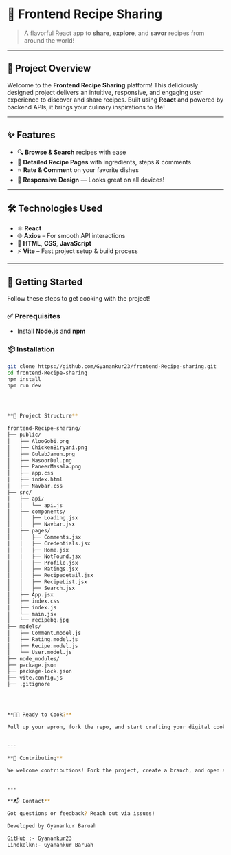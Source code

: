# 🍲 Frontend Recipe Sharing

> A flavorful React app to **share**, **explore**, and **savor** recipes from around the world!

---

## 📖 Project Overview

Welcome to the **Frontend Recipe Sharing** platform! This deliciously designed project delivers an intuitive, responsive, and engaging user experience to discover and share recipes. Built using **React** and powered by backend APIs, it brings your culinary inspirations to life!

---

## ✨ Features

- 🔍 **Browse & Search** recipes with ease  
- 🧾 **Detailed Recipe Pages** with ingredients, steps & comments  
- ⭐ **Rate & Comment** on your favorite dishes  
- 📱 **Responsive Design** — Looks great on all devices!

---

## 🛠️ Technologies Used

- ⚛️ **React**
- 🌐 **Axios** – For smooth API interactions
- 🎨 **HTML**, **CSS**, **JavaScript**
- ⚡ **Vite** – Fast project setup & build process

---

## 🚀 Getting Started

Follow these steps to get cooking with the project!

### ✅ Prerequisites

- Install **Node.js** and **npm**

### 📦 Installation

```bash
git clone https://github.com/Gyanankur23/frontend-Recipe-sharing.git
cd frontend-Recipe-sharing
npm install
npm run dev




**📁 Project Structure**

frontend-Recipe-sharing/
├── public/
│   ├── AlooGobi.png
│   ├── ChickenBiryani.png
│   ├── GulabJamun.png
│   ├── MasoorDal.png
│   ├── PaneerMasala.png
│   ├── app.css
│   ├── index.html
│   ├── Navbar.css
├── src/
│   ├── api/
│   │   └── api.js
│   ├── components/
│   │   ├── Loading.jsx
│   │   ├── Navbar.jsx
│   ├── pages/
│   │   ├── Comments.jsx
│   │   ├── Credentials.jsx
│   │   ├── Home.jsx
│   │   ├── NotFound.jsx
│   │   ├── Profile.jsx
│   │   ├── Ratings.jsx
│   │   ├── Recipedetail.jsx
│   │   ├── RecipeList.jsx
│   │   ├── Search.jsx
│   ├── App.jsx
│   ├── index.css
│   ├── index.js
│   └── main.jsx
│   └── recipebg.jpg
├── models/
│   ├── Comment.model.js
│   ├── Rating.model.js
│   ├── Recipe.model.js
│   └── User.model.js
├── node_modules/
├── package.json
├── package-lock.json
├── vite.config.js
├── .gitignore




**👨‍🍳 Ready to Cook?**

Pull up your apron, fork the repo, and start crafting your digital cookbook!


---

**🧡 Contributing**

We welcome contributions! Fork the project, create a branch, and open a PR. Let’s build a tastier web together!


---

**📬 Contact**

Got questions or feedback? Reach out via issues!

Developed by Gyanankur Baruah 

GitHub :- Gyanankur23 
Lindkelkn:- Gyanankur Baruah 

